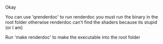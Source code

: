 Okay

You can use
'qrenderdoc' to run renderdoc
you must run the binary in the root folder otherwise renderdoc can't find the shaders because its stupid (or I am)

Run 'make renderdoc' to make the executable into the root folder
